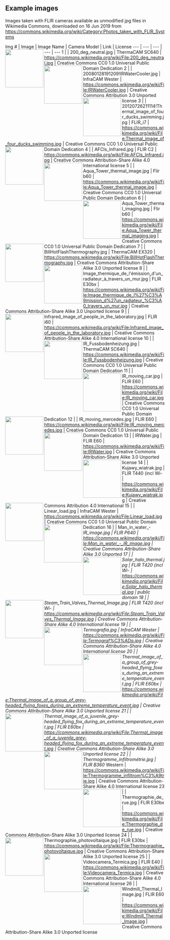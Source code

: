 ## Example images

Images taken with FLIR cameras available as unmodified jpg files in Wikimedia Commons, downloaded on 16 Jun 2019 from https://commons.wikimedia.org/wiki/Category:Photos_taken_with_FLIR_Systems


Img # | Image | Image Name | Camera Model | Link | License
--- | --- | --- | --- | --- 
1 | <img src="https://github.com/gpereyrairujo/IRimage/blob/master/example_images/200_deg_neutral.jpg" align="left" height="120"> | 200_deg_neutral.jpg | ThermaCAM SC640 | https://commons.wikimedia.org/wiki/File:200_deg_neutral.jpg | Creative Commons CC0 1.0 Universal Public Domain Dedication
2 | <img src="https://github.com/gpereyrairujo/IRimage/blob/master/example_images/20080128191209!IRWaterCooler.jpg" align="left" height="120"> | 20080128191209!IRWaterCooler.jpg | InfraCAM Wester | https://commons.wikimedia.org/wiki/File:IRWaterCooler.jpg | Creative Commons Attribution 3.0 Unported license
3 | <img src="https://github.com/gpereyrairujo/IRimage/blob/master/example_images/20120726211114!Thermal_image_of_four_ducks_swimming.jpg" align="left" height="120"> | 20120726211114!Thermal_image_of_four_ducks_swimming.jpg | FLIR_i7 | https://commons.wikimedia.org/wiki/File:Thermal_image_of_four_ducks_swimming.jpg | Creative Commons CC0 1.0 Universal Public Domain Dedication
4 | <img src="https://github.com/gpereyrairujo/IRimage/blob/master/example_images/AFCIs_Infrared.jpg" align="left" height="120"> | AFCIs_Infrared.jpg | FLIR C2 | https://commons.wikimedia.org/wiki/File:AFCIs_Infrared.jpg | Creative Commons Attribution-Share Alike 4.0 International license
5 | <img src="https://github.com/gpereyrairujo/IRimage/blob/master/example_images/Aqua_Tower_thermal_image.jpg" align="left" height="120"> | Aqua_Tower_thermal_image.jpg | Flir b60 | https://commons.wikimedia.org/wiki/File:Aqua_Tower_thermal_image.jpg | Creative Commons CC0 1.0 Universal Public Domain Dedication
6 | <img src="https://github.com/gpereyrairujo/IRimage/blob/master/example_images/Aqua_Tower_thermal_imaging.jpg" align="left" height="120"> | Aqua_Tower_thermal_imaging.jpg | Flir b60 | https://commons.wikimedia.org/wiki/File:Aqua_Tower_thermal_imaging.jpg | Creative Commons CC0 1.0 Universal Public Domain Dedication
7 | <img src="https://github.com/gpereyrairujo/IRimage/blob/master/example_images/BillHotFlashThermography.jpg" align="left" height="120"> | BillHotFlashThermography.jpg | ThermaCAM EX320 | https://commons.wikimedia.org/wiki/File:BillHotFlashThermography.jpg | Creative Commons Attribution-Share Alike 3.0 Unported license
8 | <img src="https://github.com/gpereyrairujo/IRimage/blob/master/example_images/Image_thermique_de_l'émission_d'un_radiateur_à_travers_un_mur.jpg" align="left" height="120"> | Image_thermique_de_l'émission_d'un_radiateur_à_travers_un_mur.jpg | FLIR E30bx | https://commons.wikimedia.org/wiki/File:Image_thermique_de_l%27%C3%A9mission_d%27un_radiateur_%C3%A0_travers_un_mur.jpg | Creative Commons Attribution-Share Alike 3.0 Unported license
9 | <img src="https://github.com/gpereyrairujo/IRimage/blob/master/example_images/Infrared_image_of_people_in_the_laboratory.jpg" align="left" height="120"> | Infrared_image_of_people_in_the_laboratory.jpg | FLIR i60 | https://commons.wikimedia.org/wiki/File:Infrared_image_of_people_in_the_laboratory.jpg | Creative Commons Attribution-Share Alike 4.0 International license
10 | <img src="https://github.com/gpereyrairujo/IRimage/blob/master/example_images/IR_Fussbodenheizung.jpg" align="left" height="120"> | IR_Fussbodenheizung.jpg | ThermaCAM SC640 | https://commons.wikimedia.org/wiki/File:IR_Fussbodenheizung.jpg | Creative Commons CC0 1.0 Universal Public Domain Dedication
11 | <img src="https://github.com/gpereyrairujo/IRimage/blob/master/example_images/IR_moving_car.jpg" align="left" height="120"> | IR_moving_car.jpg | FLIR E60 | https://commons.wikimedia.org/wiki/File:IR_moving_car.jpg | Creative Commons CC0 1.0 Universal Public Domain Dedication
12 | <img src="https://github.com/gpereyrairujo/IRimage/blob/master/example_images/IR_moving_mercedes.jpg" align="left" height="120"> | IR_moving_mercedes.jpg | FLIR E60 | https://commons.wikimedia.org/wiki/File:IR_moving_mercedes.jpg | Creative Commons CC0 1.0 Universal Public Domain Dedication
13 | <img src="https://github.com/gpereyrairujo/IRimage/blob/master/example_images/IRWater.jpg" align="left" height="120"> | IRWater.jpg | FLIR E60 | https://commons.wikimedia.org/wiki/File:IRWater.jpg | Creative Commons Attribution-Share Alike 3.0 Unported license
14 | <img src="https://github.com/gpereyrairujo/IRimage/blob/master/example_images/Kujawy_wiatrak.jpg" align="left" height="120"> | Kujawy_wiatrak.jpg | FLIR T440 (incl Wi- | https://commons.wikimedia.org/wiki/File:Kujawy_wiatrak.jpg | Creative Commons Attribution 4.0 International
15 | <img src="https://github.com/gpereyrairujo/IRimage/blob/master/example_images/Linear_load.jpg" align="left" height="120"> | Linear_load.jpg | InfraCAM Wester | https://commons.wikimedia.org/wiki/File:Linear_load.jpg | Creative Commons CC0 1.0 Universal Public Domain Dedication
16 | <img src="https://github.com/gpereyrairujo/IRimage/blob/master/example_images/Man_in_water_-_IR_image.jpg" align="left" height="120"> | Man_in_water_-_IR_image.jpg | FLIR P640 | https://commons.wikimedia.org/wiki/File:Man_in_water_-_IR_image.jpg | Creative Commons Attribution-Share Alike 3.0 Unported
17 | <img src="https://github.com/gpereyrairujo/IRimage/blob/master/example_images/Solar_halo_thermal.jpg" align="left" height="120"> | Solar_halo_thermal.jpg | FLIR T420 (incl Wi- | https://commons.wikimedia.org/wiki/File:Solar_halo_thermal.jpg | public domain
18 | <img src="https://github.com/gpereyrairujo/IRimage/blob/master/example_images/Steam_Train_Valves_Thermal_Image.jpg" align="left" height="120"> | Steam_Train_Valves_Thermal_Image.jpg | FLIR T420 (incl Wi- | https://commons.wikimedia.org/wiki/File:Steam_Train_Valves_Thermal_Image.jpg | Creative Commons Attribution-Share Alike 4.0 International license
19 | <img src="https://github.com/gpereyrairujo/IRimage/blob/master/example_images/Termografía.jpg" align="left" height="120"> | Termografía.jpg | InfraCAM Wester | https://commons.wikimedia.org/wiki/File:Termograf%C3%ADa.jpg | Creative Commons Attribution-Share Alike 4.0 International license
20 | <img src="https://github.com/gpereyrairujo/IRimage/blob/master/example_images/Thermal_image_of_a_group_of_grey-headed_flying_foxes_during_an_extreme_temperature_event.jpg" align="left" height="120"> | Thermal_image_of_a_group_of_grey-headed_flying_foxes_during_an_extreme_temperature_event.jpg | FLIR E60bx | https://commons.wikimedia.org/wiki/File:Thermal_image_of_a_group_of_grey-headed_flying_foxes_during_an_extreme_temperature_event.jpg | Creative Commons Attribution-Share Alike 3.0 Unported license
21 | <img src="https://github.com/gpereyrairujo/IRimage/blob/master/example_images/Thermal_image_of_a_juvenile_grey-headed_flying_fox_during_an_extreme_temperature_event.jpg" align="left" height="120"> | Thermal_image_of_a_juvenile_grey-headed_flying_fox_during_an_extreme_temperature_event.jpg | FLIR E60bx | https://commons.wikimedia.org/wiki/File:Thermal_image_of_a_juvenile_grey-headed_flying_fox_during_an_extreme_temperature_event.jpg | Creative Commons Attribution-Share Alike 3.0 Unported license
22 | <img src="https://github.com/gpereyrairujo/IRimage/blob/master/example_images/Thermogramme_infiltrométrie.jpg" align="left" height="120"> | Thermogramme_infiltrométrie.jpg | FLIR B360_ Western | https://commons.wikimedia.org/wiki/File:Thermogramme_infiltrom%C3%A9trie.jpg | Creative Commons Attribution-Share Alike 4.0 International license
23 | <img src="https://github.com/gpereyrairujo/IRimage/blob/master/example_images/Thermographie_de_rue.jpg" align="left" height="120"> | Thermographie_de_rue.jpg | FLIR E30bx | https://commons.wikimedia.org/wiki/File:Thermographie_de_rue.jpg | Creative Commons Attribution-Share Alike 3.0 Unported license
24 | <img src="https://github.com/gpereyrairujo/IRimage/blob/master/example_images/Thermographie_photovoltaique.jpg" align="left" height="120"> | Thermographie_photovoltaique.jpg | FLIR E30bx | https://commons.wikimedia.org/wiki/File:Thermographie_photovoltaique.jpg | Creative Commons Attribution-Share Alike 3.0 Unported license
25 | <img src="https://github.com/gpereyrairujo/IRimage/blob/master/example_images/Videocamera_Termica.jpg" align="left" height="120"> | Videocamera_Termica.jpg | FLIR E40 | https://commons.wikimedia.org/wiki/File:Videocamera_Termica.jpg | Creative Commons Attribution-Share Alike 4.0 International license
26 | <img src="https://github.com/gpereyrairujo/IRimage/blob/master/example_images/Windmill_Thermal_Image.jpg" align="left" height="120"> | Windmill_Thermal_Image.jpg | FLIR E60 | https://commons.wikimedia.org/wiki/File:Windmill_Thermal_Image.jpg | Creative Commons Attribution-Share Alike 3.0 Unported license
